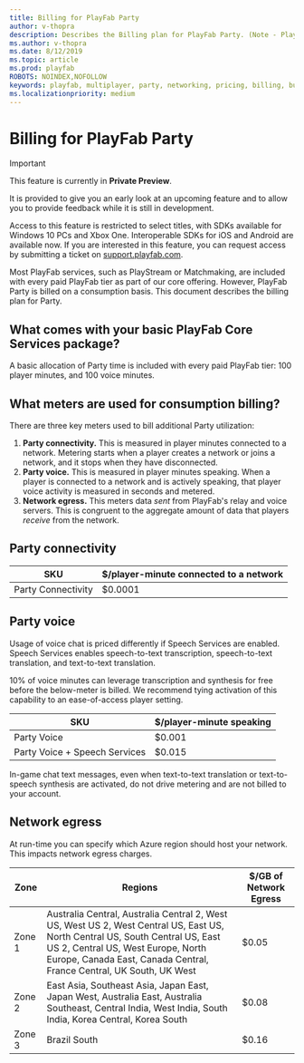 ```yaml
---
title: Billing for PlayFab Party
author: v-thopra
description: Describes the Billing plan for PlayFab Party. (Note - PlayFab Party 1PP Preview was originally called Bumblelion)
ms.author: v-thopra
ms.date: 8/12/2019
ms.topic: article
ms.prod: playfab
ROBOTS: NOINDEX,NOFOLLOW
keywords: playfab, multiplayer, party, networking, pricing, billing, bumblelion
ms.localizationpriority: medium
---
```


# Billing for PlayFab Party

> [!IMPORTANT]
> This feature is currently in **Private Preview**.
>
> It is provided to give you an early look at an upcoming feature and to allow you to provide feedback while it is still in development.
>
> Access to this feature is restricted to select titles, with SDKs available for Windows 10 PCs and Xbox One. Interoperable SDKs for iOS and Android are available now. If you are interested in this feature, you can request access by submitting a ticket on [support.playfab.com](https://support.playfab.com/hc/en-us/requests/new).

Most PlayFab services, such as PlayStream or Matchmaking, are included with every paid PlayFab tier as part of our core offering. However, PlayFab Party is billed on a consumption basis. This document describes the billing plan for Party.

## What comes with your basic PlayFab Core Services package?

A basic allocation of Party time is included with every paid PlayFab tier: 100 player minutes, and 100 voice minutes.

## What meters are used for consumption billing?

There are three key meters used to bill additional Party utilization:

1. **Party connectivity.** This is measured in player minutes connected to a network. Metering starts when a player creates a network or joins a network, and it stops when they have disconnected.
2. **Party voice.** This is measured in player minutes speaking. When a player is connected to a network and is actively speaking, that player voice activity is measured in seconds and metered.
3. **Network egress.** This meters data *sent* from PlayFab's relay and voice servers. This is congruent to the aggregate amount of data that players *receive* from the network.

## Party connectivity

| SKU | $/player-minute connected to a network |
| --- | --- |
| Party Connectivity | $0.0001 |

## Party voice

Usage of voice chat is priced differently if Speech Services are enabled. Speech Services enables speech-to-text transcription, speech-to-text translation, and text-to-text translation.

10% of voice minutes can leverage transcription and synthesis for free before the below-meter is billed. We recommend tying activation of this capability to an ease-of-access player setting.

| SKU | $/player-minute speaking |
| --- | --- |
| Party Voice | $0.001 |
| Party Voice + Speech Services | $0.015 |

In-game chat text messages, even when text-to-text translation or text-to-speech synthesis are activated, do not drive metering and are not billed to your account.

## Network egress

At run-time you can specify which Azure region should host your network. This impacts network egress charges.

| Zone | Regions | $/GB of Network Egress |
| --- | --- | --- |
| Zone 1 | Australia Central, Australia Central 2, West US, West US 2, West Central US, East US, North Central US, South Central US, East US 2, Central US, West Europe, North Europe, Canada East, Canada Central, France Central, UK South, UK West | $0.05 |
| Zone 2 | East Asia, Southeast Asia, Japan East, Japan West, Australia East, Australia Southeast, Central India, West India, South India, Korea Central, Korea South |  $0.08 |
| Zone 3 | Brazil South | $0.16 |
